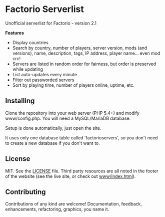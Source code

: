 # Factorio Serverlist

Unofficial serverlist for Factorio - version 2.1

**Features**

- Display countries
- Search by country, number of players, server version, mods (and versions),
  name, description, tags, IP address, player name... even mod crc!
- Servers are listed in random order for fairness, but order is preserved while
  updating
- List auto-updates every minute
- Filter out passworded servers
- Sort by playing time, number of players online, uptime, etc.

## Installing

Clone the repository into your web server (PHP 5.4+) and modify www/config.php.
You will need a MySQL/MariaDB database.

Setup is done automatically, just open the site.

It uses only one database table called 'factorioservers', so you don't need to
create a new database if you don't want to.

## License

MIT. See the [LICENSE](LICENSE) file. Third party resources are all noted in
the footer of the website (see the live site, or check out
[www/index.html](www/index.html)).

## Contributing

Contributions of any kind are welcome! Documentation, feedback, enhancements,
refactoring, graphics, you name it.

